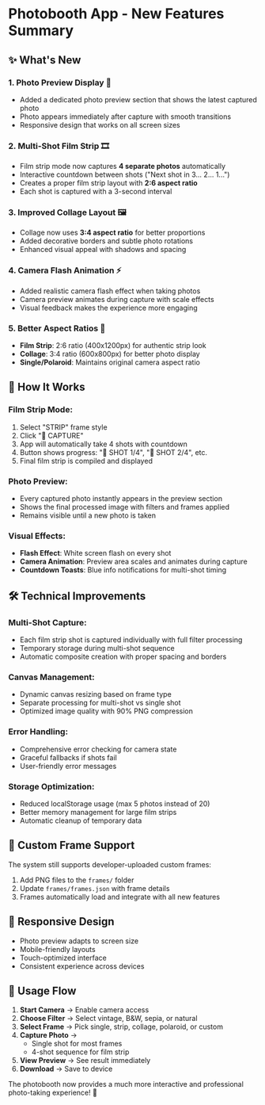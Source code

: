 # Photobooth App - New Features Summary

## ✨ What's New

### 1. **Photo Preview Display** 📸
- Added a dedicated photo preview section that shows the latest captured photo
- Photo appears immediately after capture with smooth transitions
- Responsive design that works on all screen sizes

### 2. **Multi-Shot Film Strip** 🎞️
- Film strip mode now captures **4 separate photos** automatically
- Interactive countdown between shots ("Next shot in 3... 2... 1...")
- Creates a proper film strip layout with **2:6 aspect ratio**
- Each shot is captured with a 3-second interval

### 3. **Improved Collage Layout** 🖼️
- Collage now uses **3:4 aspect ratio** for better proportions
- Added decorative borders and subtle photo rotations
- Enhanced visual appeal with shadows and spacing

### 4. **Camera Flash Animation** ⚡
- Added realistic camera flash effect when taking photos
- Camera preview animates during capture with scale effects
- Visual feedback makes the experience more engaging

### 5. **Better Aspect Ratios** 📐
- **Film Strip**: 2:6 ratio (400x1200px) for authentic strip look
- **Collage**: 3:4 ratio (600x800px) for better photo display
- **Single/Polaroid**: Maintains original camera aspect ratio

## 🎯 How It Works

### Film Strip Mode:
1. Select "STRIP" frame style
2. Click "📸 CAPTURE" 
3. App will automatically take 4 shots with countdown
4. Button shows progress: "📸 SHOT 1/4", "📸 SHOT 2/4", etc.
5. Final film strip is compiled and displayed

### Photo Preview:
- Every captured photo instantly appears in the preview section
- Shows the final processed image with filters and frames applied
- Remains visible until a new photo is taken

### Visual Effects:
- **Flash Effect**: White screen flash on every shot
- **Camera Animation**: Preview area scales and animates during capture
- **Countdown Toasts**: Blue info notifications for multi-shot timing

## 🛠️ Technical Improvements

### Multi-Shot Capture:
- Each film strip shot is captured individually with full filter processing
- Temporary storage during multi-shot sequence
- Automatic composite creation with proper spacing and borders

### Canvas Management:
- Dynamic canvas resizing based on frame type
- Separate processing for multi-shot vs single shot
- Optimized image quality with 90% PNG compression

### Error Handling:
- Comprehensive error checking for camera state
- Graceful fallbacks if shots fail
- User-friendly error messages

### Storage Optimization:
- Reduced localStorage usage (max 5 photos instead of 20)
- Better memory management for large film strips
- Automatic cleanup of temporary data

## 🎨 Custom Frame Support

The system still supports developer-uploaded custom frames:
1. Add PNG files to the `frames/` folder
2. Update `frames/frames.json` with frame details
3. Frames automatically load and integrate with all new features

## 📱 Responsive Design

- Photo preview adapts to screen size
- Mobile-friendly layouts
- Touch-optimized interface
- Consistent experience across devices

## 🔄 Usage Flow

1. **Start Camera** → Enable camera access
2. **Choose Filter** → Select vintage, B&W, sepia, or natural
3. **Select Frame** → Pick single, strip, collage, polaroid, or custom
4. **Capture Photo** → 
   - Single shot for most frames
   - 4-shot sequence for film strip
5. **View Preview** → See result immediately
6. **Download** → Save to device

The photobooth now provides a much more interactive and professional photo-taking experience! 🎉
